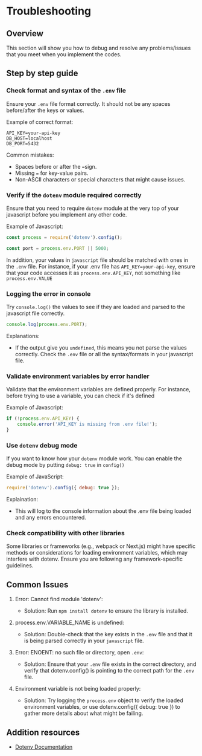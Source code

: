 # Troubleshooting

## Overview

This section will show you how to debug and resolve any problems/issues that you meet when you implement the codes.

## Step by step guide

### Check format and syntax of the `.env` file

Ensure your `.env` file format correctly. It should not be any spaces before/after the keys or values.

Example of correct format:

```env title="good-format.env" linenums="1"
API_KEY=your-api-key
DB_HOST=localhost
DB_PORT=5432
```

Common mistakes:

- Spaces before or after the `=`sign.
- Missing `=` for key-value pairs.
- Non-ASCII characters or special characters that might cause issues.

### Verify if the `dotenv` module required correctly

Ensure that you need to require `dotenv` module at the very top of your javascript before you implement any other code.

Example of Javascript:

```js title="example.js" linenums="1"
const process = require('dotenv').config();

const port = process.env.PORT || 5000;

```

In addition, your values in `javascript` file should be matched with ones in the `.env` file. For instance, if your .env file has `API_KEY=your-api-key`, ensure that your code accesses it as `process.env.API_KEY`, not something like `process.env.VALUE`

### Logging the error in console

Try `console.log()` the values to see if they are loaded and parsed to the javascript file correctly.

```js title="console.js" linenums="1"
console.log(process.env.PORT);
```

Explanations:

- If the output give you `undefined`, this means you not parse the values correctly. Check the `.env` file or all the syntax/formats in your javascript file.

### Validate environment variables by error handler

Validate that the environment variables are defined properly. For instance, before trying to use a variable, you can check if it's defined

Example of Javascript:

```js title="validate.js"
if (!process.env.API_KEY) {
    console.error('API_KEY is missing from .env file!');
}

```

### Use `dotenv` debug mode

If you want to know how your `dotenv` module work. You can enable the debug mode by putting `debug: true` in `config()`

Example of JavaScript:

```js title="debug.js"
require('dotenv').config({ debug: true });
```

Explaination:

- This will log to the console information about the .env file being loaded and any errors encountered.

### Check compatibility with other libraries

Some libraries or frameworks (e.g., webpack or Next.js) might have specific methods or considerations for loading environment variables, which may interfere with dotenv. Ensure you are following any framework-specific guidelines. 

## Common Issues

1. Error: Cannot find module 'dotenv':

     * Solution: Run `npm install dotenv` to ensure the library is installed.

2. process.env.VARIABLE_NAME is undefined:

    * Solution: Double-check that the key exists in the `.env` file and that it is being parsed correctly in your `javascript` file.

3. Error: ENOENT: no such file or directory, open `.env`:

    * Solution: Ensure that your `.env` file exists in the correct directory, and verify that dotenv.config() is pointing to the correct path for the `.env` file. 

4. Environment variable is not being loaded properly:

    * Solution: Try logging the `process.env` object to verify the loaded environment variables, or use dotenv.config({ debug: true }) to gather more details about what might be failing.

## Addition resources

- [Dotenv Documentation](https://www.npmjs.com/package/dotenv)



